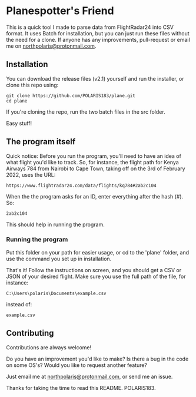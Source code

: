# Planespotter's Friend

This is a quick tool I made to parse data from FlightRadar24 into CSV format. 
It uses Batch for installation, but you can just run these files without the need for a clone.
If anyone has any improvements, pull-request or email me on northpolaris@protonmail.com.
## Installation

You can download the release files (v2.1) yourself and run the installer, or clone this repo using:

```
git clone https://github.com/POLARIS183/plane.git
cd plane
```
If you're cloning the repo, run the two batch files in the src folder.

Easy stuff!

## The program itself

Quick notice: Before you run the program, you'll need to have an idea of what flight you'd like to track.
So, for instance, the flight path for Kenya Airways 784 from Nairobi to Cape Town, taking off on the 3rd of February 2022, uses the URL:
```
https://www.flightradar24.com/data/flights/kq784#2ab2c104
```
When the the program asks for an ID, enter everything after the hash (#).
So:
```
2ab2c104
```
This should help in running the program.

### Running the program

Put this folder on your path for easier usage, or cd to the 'plane' folder, and use the command you set up in installation.

That's it! Follow the instructions on screen, and you should get a CSV or JSON of your desired flight.
Make sure you use the full path of the file, for instance:
```
C:\Users\polaris\Documents\example.csv
```
instead of:
```
example.csv
```


## Contributing

Contributions are always welcome!

Do you have an improvement you'd like to make?
Is there a bug in the code on some OS's?
Would you like to request another feature?

Just email me at northpolaris@protonmail.com, or send me an issue.

Thanks for taking the time to read this README.
POLARIS183.
